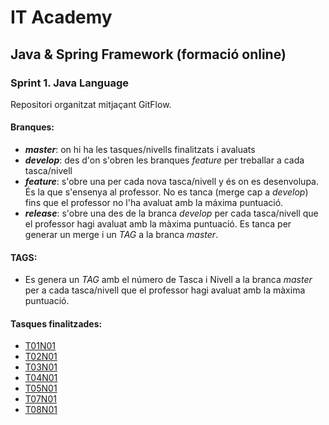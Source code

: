 # IT Academy
## Java & Spring Framework (formació online)
### Sprint 1. Java Language
Repositori organitzat mitjaçant GitFlow.

#### **Branques:**
* ***master***: on hi ha les tasques/nivells finalitzats i avaluats
* ***develop***: des d'on s'obren les branques _feature_ per treballar a cada tasca/nivell 
* ***feature***: s'obre una per cada nova tasca/nivell y és on es desenvolupa. És la que s'ensenya al professor. No es tanca (merge cap a _develop_) fins que el professor no l'ha avaluat amb la máxima puntuació.
* ***release***: s'obre una des de la branca _develop_ per cada tasca/nivell que el professor hagi avaluat amb la màxima puntuació. Es tanca per generar un merge i un _TAG_ a la branca _master_.

#### **TAGS:**
* Es genera un _TAG_ amb el número de Tasca i Nivell a la branca _master_ per a cada tasca/nivell que el professor hagi avaluat amb la màxima puntuació.

#### **Tasques finalitzades:**
* [T01N01](/T01N01)
* [T02N01](/T02N01)
* [T03N01](/T03N01)
* [T04N01](/T04N01)
* [T05N01](/T05N01)
* [T07N01](/T07N01)
* [T08N01](/T08N01)
